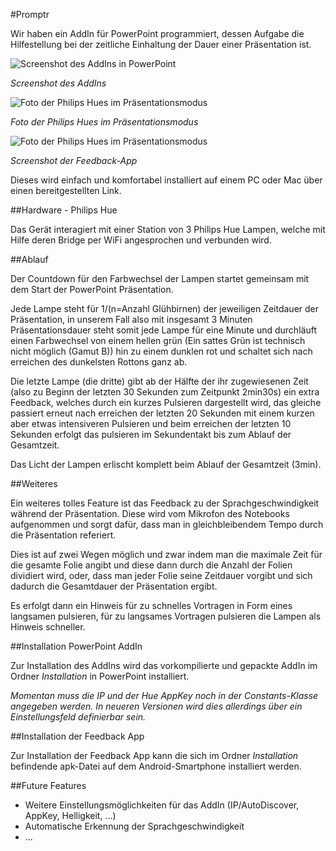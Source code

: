 #Promptr

Wir haben ein AddIn für PowerPoint programmiert, dessen Aufgabe die Hilfestellung bei der zeitliche Einhaltung der Dauer einer Präsentation ist.

![Screenshot des AddIns in PowerPoint](https://github.com/famalgosner/philipshue/blob/master/Media/Screenshot.PNG)

*Screenshot des AddIns*

![Foto der Philips Hues im Präsentationsmodus](https://github.com/famalgosner/philipshue/blob/master/Media/PhotoHueBox.jpg)

*Foto der Philips Hues im Präsentationsmodus*

![Foto der Philips Hues im Präsentationsmodus](https://github.com/famalgosner/philipshue/blob/master/Media/ScreenshotApp.png)

*Screenshot der Feedback-App*

Dieses wird einfach und komfortabel installiert auf einem PC oder Mac über einen bereitgestellten Link.

##Hardware - Philips Hue

Das Gerät interagiert mit einer Station von 3 Philips Hue Lampen, welche mit Hilfe deren Bridge per WiFi angesprochen und verbunden wird.

##Ablauf

Der Countdown für den Farbwechsel der Lampen startet gemeinsam mit dem Start der PowerPoint Präsentation.

Jede Lampe steht für 1/(n=Anzahl Glühbirnen) der jeweiligen Zeitdauer der Präsentation, in unserem Fall also mit insgesamt 3 Minuten Präsentationsdauer steht somit jede Lampe für eine Minute und durchläuft einen Farbwechsel von einem hellen grün (Ein sattes Grün ist technisch nicht möglich (Gamut B)) hin zu einem dunklen rot und schaltet sich nach erreichen des dunkelsten Rottons ganz ab.

Die letzte Lampe (die dritte) gibt ab der Hälfte der ihr zugewiesenen Zeit (also zu Beginn der letzten 30 Sekunden zum Zeitpunkt 2min30s) ein extra Feedback, welches durch ein kurzes Pulsieren dargestellt wird, das gleiche passiert erneut nach erreichen der letzten 20 Sekunden mit einem kurzen aber etwas intensiveren Pulsieren und beim erreichen der letzten 10 Sekunden erfolgt das pulsieren im Sekundentakt bis zum Ablauf der Gesamtzeit.

Das Licht der Lampen erlischt komplett beim Ablauf der Gesamtzeit (3min).

##Weiteres

Ein weiteres tolles Feature ist das Feedback zu der Sprachgeschwindigkeit während der Präsentation. Diese wird vom Mikrofon des Notebooks aufgenommen und sorgt dafür, dass man in gleichbleibendem Tempo durch die Präsentation referiert.

Dies ist auf zwei Wegen möglich und zwar indem man die maximale Zeit für die gesamte Folie angibt und diese dann durch die Anzahl der Folien dividiert wird, oder, dass man jeder Folie seine Zeitdauer vorgibt und sich dadurch die Gesamtdauer der Präsentation ergibt.

Es erfolgt dann ein Hinweis für zu schnelles Vortragen in Form eines langsamen pulsieren, für zu langsames Vortragen pulsieren die Lampen als Hinweis schneller.

##Installation PowerPoint AddIn

Zur Installation des AddIns wird das vorkompilierte und gepackte AddIn im Ordner *Installation* in PowerPoint installiert.

*Momentan muss die IP und der Hue AppKey noch in der Constants-Klasse angegeben werden. In neueren Versionen wird dies allerdings über ein Einstellungsfeld definierbar sein.*

##Installation der Feedback App

Zur Installation der Feedback App kann die sich im Ordner *Installation* befindende apk-Datei auf dem Android-Smartphone installiert werden.

##Future Features

* Weitere Einstellungsmöglichkeiten für das AddIn (IP/AutoDiscover, AppKey, Helligkeit, ...)
* Automatische Erkennung der Sprachgeschwindigkeit
* ... 
